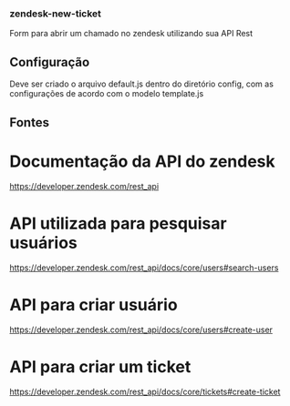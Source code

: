 ### zendesk-new-ticket
Form para abrir um chamado no zendesk utilizando sua API Rest

## Configuração
Deve ser criado o arquivo default.js dentro do diretório config, com as configurações de acordo com o modelo template.js

## Fontes

# Documentação da API do zendesk
https://developer.zendesk.com/rest_api

# API utilizada para pesquisar usuários
https://developer.zendesk.com/rest_api/docs/core/users#search-users

# API para criar usuário
https://developer.zendesk.com/rest_api/docs/core/users#create-user

# API para criar um ticket
https://developer.zendesk.com/rest_api/docs/core/tickets#create-ticket
